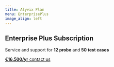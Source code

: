 ```yaml
---
title: Alyvix Plan
menu: EnterprisePlus
image_align: left
---
```


## **Enterprise Plus** Subscription

Service and support for **12 probe** and **50 test cases**

[**€16.500/yr** contact us](mailto:info@alyvix.com?classes=btn,btn-success,btn-lg&target=_blank)

